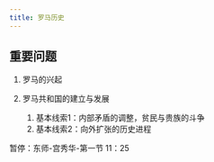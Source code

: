 ```yaml
---
title: 罗马历史
---
```


## 重要问题

1. 罗马的兴起

2. 罗马共和国的建立与发展
   1. 基本线索1：内部矛盾的调整，贫民与贵族的斗争
   2. 基本线索2：向外扩张的历史进程

暂停：东师-宫秀华-第一节 11：25